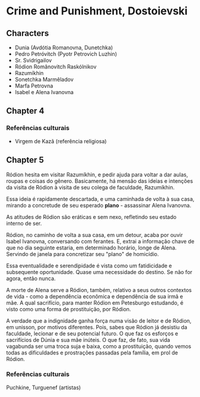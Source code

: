 # Crime and Punishment, Dostoievski

## Characters
- Dunia (Avdótia Romanovna, Dunetchka)
- Pedro Petróvitch (Pyotr Petrovich Luzhin)
- Sr. Svidrigailov
- Ródion Românovitch Raskólnikov
- Razumíkhin
- Sonetchka Marmêladov
- Marfa Petrovna
- Isabel e Alena Ivanovna

## Chapter 4

### Referências culturais
- Virgem de Kazã (referência religiosa)

## Chapter 5

Ródion hesita em visitar Razumíkhin, e pedir ajuda para voltar a dar aulas, roupas e coisas do gênero. Basicamente, há mensão das ideias e intenções da visita de Ródion à visita de seu colega de faculdade, Razumíkhin.

Essa ideia é rapidamente descartada, e uma caminhada de volta à sua casa, mirando a concretude de seu esperado **plano** - assassinar Alena Ivanovna. 

As atitudes de Ródion são eráticas e sem nexo, refletindo seu estado interno de ser.

Ródion, no caminho de volta a sua casa, em um detour, acaba por ouvir Isabel Ivanovna, conversando com ferantes. E, extrai a informação chave de que no dia seguinte estaria, em determinado horário, longe de Alena. Servindo de janela para concretizar seu "plano" de homicídio.

Essa eventualidade e serendipidade é vista como um fatidicidade e subsequente oportunidade. Quase uma necessidade do destino. Se não for agora, então nunca. 

A morte de Alena serve a Ródion, também, relativo a seus outros contextos de vida - como a dependência econômica e dependência de sua irmã e mãe. A qual sacrifício, para manter Ródion em Petesburgo estudando, é visto como uma forma de prostituição, por Ródion. 

A verdade que a indignidade ganha força numa visão de leitor e de Ródion, em unisson, por motivos diferentes. Pois, sabes que Ródion já desistiu da faculdade, lecionar e de seu potencial futuro. O que faz os esforços e sacrifícios de Dúnia e sua mãe inúteis. O que faz, de fato, sua vida vagabunda ser uma troca suja e baixa, como a prostituição, quando vemos todas as dificuldades e prostrações passadas pela família, em prol de Ródion.

### Referências culturais
Puchkine, Turguenef (artistas)



